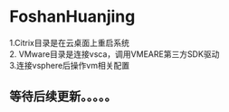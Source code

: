 # FoshanHuanjing
1.Citrix目录是在云桌面上重启系统<br>
2. VMware目录是连接vsca，调用VMEARE第三方SDK驱动<br>
3.连接vsphere后操作vm相关配置<br>
## 等待后续更新。。。。。

